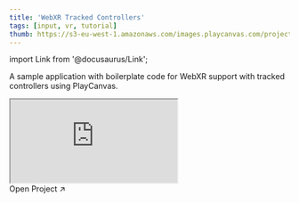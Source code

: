 ```yaml
---
title: 'WebXR Tracked Controllers'
tags: [input, vr, tutorial]
thumb: https://s3-eu-west-1.amazonaws.com/images.playcanvas.com/projects/12/457917/EF3EDA-image-75.jpg
---
```


import Link from '@docusaurus/Link';

A sample application with boilerplate code for WebXR support with tracked controllers using PlayCanvas.

<div className="iframe-container">
    <iframe src="https://playcanv.as/p/TUBZkBEl/" title="WebXR Tracked Controllers" allow="camera; microphone; xr-spatial-tracking; fullscreen" allowfullscreen></iframe>
</div>

<Link to='https://playcanvas.com/project/457917/'>Open Project ↗</Link>
